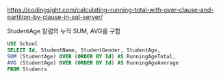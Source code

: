 
https://codingsight.com/calculating-running-total-with-over-clause-and-partition-by-clause-in-sql-server/


StudentAge 칼럼의 누적 SUM, AVG를 구함
```sql
USE School
SELECT Id, StudentName, StudentGender, StudentAge,
SUM (StudentAge) OVER (ORDER BY Id) AS RunningAgeTotal,
AVG (StudentAge) OVER (ORDER BY Id) AS RunningAgeAverage
FROM Students

```
